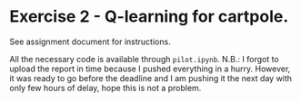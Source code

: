 # Exercise 2 - Q-learning for cartpole.

See assignment document for instructions.

All the necessary code is available through ```pilot.ipynb```. N.B.: I forgot to upload the report in time because I pushed everything in a hurry. However, it was ready to go before the deadline and I am pushing it the next day with only few hours of delay, hope this is not a problem.
